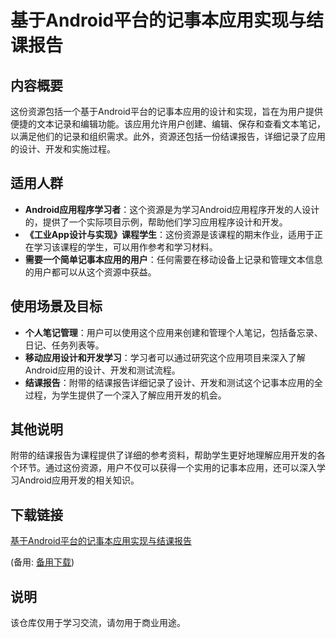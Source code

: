 # 基于Android平台的记事本应用实现与结课报告

## 内容概要

这份资源包括一个基于Android平台的记事本应用的设计和实现，旨在为用户提供便捷的文本记录和编辑功能。该应用允许用户创建、编辑、保存和查看文本笔记，以满足他们的记录和组织需求。此外，资源还包括一份结课报告，详细记录了应用的设计、开发和实施过程。

## 适用人群

- **Android应用程序学习者**：这个资源是为学习Android应用程序开发的人设计的，提供了一个实际项目示例，帮助他们学习应用程序设计和开发。
- **《工业App设计与实现》课程学生**：这份资源是该课程的期末作业，适用于正在学习该课程的学生，可以用作参考和学习材料。
- **需要一个简单记事本应用的用户**：任何需要在移动设备上记录和管理文本信息的用户都可以从这个资源中获益。

## 使用场景及目标

- **个人笔记管理**：用户可以使用这个应用来创建和管理个人笔记，包括备忘录、日记、任务列表等。
- **移动应用设计和开发学习**：学习者可以通过研究这个应用项目来深入了解Android应用的设计、开发和测试流程。
- **结课报告**：附带的结课报告详细记录了设计、开发和测试这个记事本应用的全过程，为学生提供了一个深入了解应用开发的机会。

## 其他说明

附带的结课报告为课程提供了详细的参考资料，帮助学生更好地理解应用开发的各个环节。通过这份资源，用户不仅可以获得一个实用的记事本应用，还可以深入学习Android应用开发的相关知识。

## 下载链接
[基于Android平台的记事本应用实现与结课报告](https://pan.quark.cn/s/c57c591674cb) 

(备用: [备用下载](https://pan.baidu.com/s/1TiF3izGfO0ss4YmKihzv2g?pwd=1234))

## 说明

该仓库仅用于学习交流，请勿用于商业用途。
